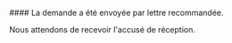 #### La demande a été envoyée par lettre recommandée.

Nous attendons de recevoir l'accusé de réception.
